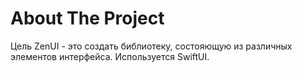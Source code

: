 # About The Project
Цель ZenUI - это создать библиотеку, состояющую из различных элементов интерфейса. Используется SwiftUI.
